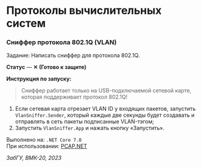 # Протоколы вычислительных систем
### Сниффер протокола 802.1Q (VLAN)

Задание: Написать сниффер для протокола 802.1Q.  

**Статус** — **✕ (Готово к защите)**  

**Инструкция по запуску:**  
> Сниффер работает только на USB-подключаемой сетевой карте, которая поддерживает протокол 802.1Q!
1. Если сетевая карта отрезает VLAN ID у входящих пакетов, запустить `VlanSniffer.Sender`, который каждые две секунды будет создавать и отправлять в сеть пакеты подписанные VLAN-тэгом;
2. Запустить `VlanSniffer.App` и нажать кнопку «Запустить».

Выполнено на: `.NET Core 7.0`  
При использовании: [PCAP.NET](https://github.com/PcapDotNet/Pcap.Net)

*ЗабГУ, ВМК-20, 2023*
